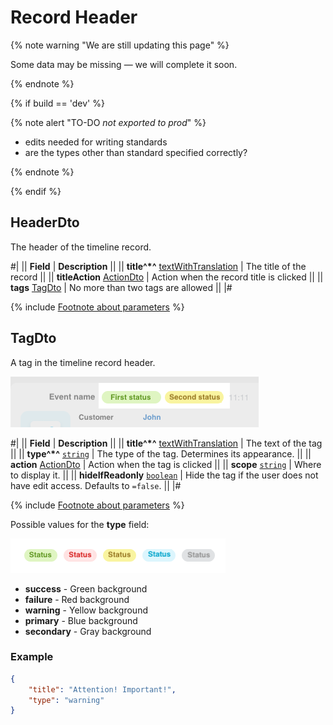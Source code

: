 # Record Header

{% note warning "We are still updating this page" %}

Some data may be missing — we will complete it soon.

{% endnote %}

{% if build == 'dev' %}

{% note alert "TO-DO _not exported to prod_" %}

- edits needed for writing standards
- are the types other than standard specified correctly?

{% endnote %}

{% endif %}

## HeaderDto

The header of the timeline record.

#|
|| **Field** | **Description** ||
|| **title^*^**
[textWithTranslation](./field-types.md) | The title of the record ||
|| **titleAction**
[ActionDto](./action.md) | Action when the record title is clicked ||
|| **tags**
[TagDto](#tagdto) | No more than two tags are allowed ||
|#

{% include [Footnote about parameters](../../../../../_includes/required.md) %}

## TagDto

A tag in the timeline record header.

![](./_images/TagDto_1.png)

#|
|| **Field** | **Description** ||
|| **title^*^**
[textWithTranslation](./field-types.md) | The text of the tag ||
|| **type^*^**
[`string`](../../../../data-types.md) | The type of the tag. Determines its appearance. ||
|| **action**
[ActionDto](./action.md) | Action when the tag is clicked ||
|| **scope**
[`string`](../../../../data-types.md) | Where to display it. ||
|| **hideIfReadonly**
[`boolean`](../../../../data-types.md) | Hide the tag if the user does not have edit access. Defaults to `=false`. ||
|#

{% include [Footnote about parameters](../../../../../_includes/required.md) %}

Possible values for the **type** field:

![](./_images/TagDto_2.png)

- **success** - Green background
- **failure** - Red background
- **warning** - Yellow background
- **primary** - Blue background
- **secondary** - Gray background

### Example

```json
{
    "title": "Attention! Important!",
    "type": "warning"
}
```